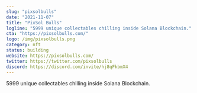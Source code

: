 ```yaml
---
slug: "pixsolbulls"
date: "2021-11-07"
title: "PixSol Bulls"
logline: "5999 unique collectables chilling inside Solana Blockchain."
cta: "https://pixsolbulls.com/"
logo: /img/pixsolbulls.png
category: nft
status: building
website: https://pixsolbulls.com/
twitter: https://twitter.com/pixsolbulls
discord: https://discord.com/invite/hj8qFkbmX4
---
```


5999 unique collectables chilling inside Solana Blockchain.
